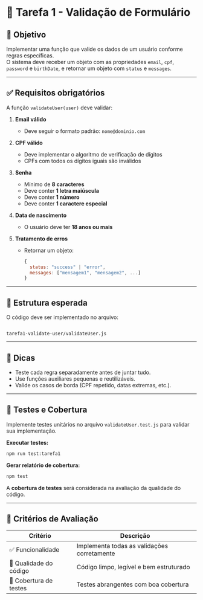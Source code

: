 # 🧪 Tarefa 1 - Validação de Formulário

## 🎯 Objetivo
Implementar uma função que valide os dados de um usuário conforme regras específicas.  
O sistema deve receber um objeto com as propriedades `email`, `cpf`, `password` e `birthDate`, e retornar um objeto com `status` e `messages`.

---

## ✅ Requisitos obrigatórios

A função `validateUser(user)` deve validar:

1. **Email válido**
   - Deve seguir o formato padrão: `nome@dominio.com`

2. **CPF válido**
   - Deve implementar o algoritmo de verificação de dígitos
   - CPFs com todos os dígitos iguais são inválidos

3. **Senha**
   - Mínimo de **8 caracteres**
   - Deve conter **1 letra maiúscula**
   - Deve conter **1 número**
   - Deve conter **1 caractere especial**

4. **Data de nascimento**
   - O usuário deve ter **18 anos ou mais**

5. **Tratamento de erros**
   - Retornar um objeto:
     ```js
     {
       status: "success" | "error",
       messages: ["mensagem1", "mensagem2", ...]
     }
     ```

---

## 🧩 Estrutura esperada
O código deve ser implementado no arquivo:

````

tarefa1-validate-user/validateUser.js

````

---

## 💬 Dicas

* Teste cada regra separadamente antes de juntar tudo.
* Use funções auxiliares pequenas e reutilizáveis.
* Valide os casos de borda (CPF repetido, datas extremas, etc.).

---

## 🧪 Testes e Cobertura

Implemente testes unitários no arquivo `validateUser.test.js` para validar sua implementação.

**Executar testes:**
```bash
npm run test:tarefa1
```

**Gerar relatório de cobertura:**
```bash
npm test
```

A **cobertura de testes** será considerada na avaliação da qualidade do código.

---

## 🧠 Critérios de Avaliação

| Critério               | Descrição                                   |
| ---------------------- | ------------------------------------------- |
| ✅ Funcionalidade       | Implementa todas as validações corretamente |
| 🧹 Qualidade do código | Código limpo, legível e bem estruturado     |
| 🧪 Cobertura de testes | Testes abrangentes com boa cobertura        |

````
